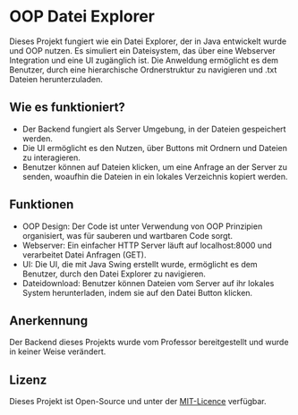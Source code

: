 # OOP Datei Explorer
Dieses Projekt fungiert wie ein Datei Explorer, der in Java entwickelt wurde und OOP nutzen. Es
simuliert ein Dateisystem, das über eine Webserver Integration und eine UI zugänglich ist. Die 
Anweldung ermöglicht es dem Benutzer, durch eine hierarchische Ordnerstruktur zu navigieren und
.txt Dateien herunterzuladen.

## Wie es funktioniert?
- Der Backend fungiert als Server Umgebung, in der Dateien gespeichert werden.
- Die UI ermöglicht es den Nutzen, über Buttons mit Ordnern und Dateien zu interagieren.
- Benutzer können auf Dateien klicken, um eine Anfrage an der Server zu senden, woaufhin die
  Dateien in ein lokales Verzeichnis kopiert werden.

## Funktionen
- OOP Design: Der Code ist unter Verwendung von OOP Prinzipien organisiert, was für sauberen und wartbaren Code sorgt.
- Webserver: Ein einfacher HTTP Server läuft auf localhost:8000 und verarbeitet Datei Anfragen (GET).
- UI: Die UI, die mit Java Swing erstellt wurde, ermöglicht es dem Benutzer, durch den Datei Explorer zu navigieren.
- Dateidownload: Benutzer können Dateien vom Server auf ihr lokales System herunterladen, indem sie auf den Datei Button klicken.

## Anerkennung
Der Backend dieses Projekts wurde vom Professor bereitgestellt und wurde in keiner Weise verändert.

## Lizenz
Dieses Projekt ist Open-Source und unter der [MIT-Licence](https://opensource.org/licenses/MIT) verfügbar. 
